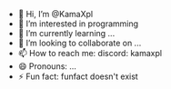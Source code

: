 - 👋 Hi, I’m @KamaXpl
- 👀 I’m interested in programming
- 🌱 I’m currently learning ...
- 💞️ I’m looking to collaborate on ...
- 📫 How to reach me: discord: kamaxpl
- 😄 Pronouns: ...
- ⚡ Fun fact: funfact doesn't exist

<!---
KamaXpl/KamaXpl is a ✨ special ✨ repository because its `README.md` (this file) appears on your GitHub profile.
You can click the Preview link to take a look at your changes.
--->
